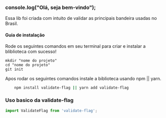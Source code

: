
### console.log("Olá, seja bem-vindo");

Essa lib foi criada com intuito de validar as principais bandeira usadas no Brasil.

#### Guia de instalação
Rode os seguintes comandos em seu terminal para criar e instalar a bliblioteca com sucesso!
```
mkdir "nome do projeto"
cd "nome do projeto"
git init
```
Apos rodar os seguintes comandos instale a biblioteca usando npm || yarn.
```sh
    npm install validate-flag || yarn add validate-flag
```



### Uso basico da validate-flag
```js
import ValidateFlag from 'validate-flag';
```